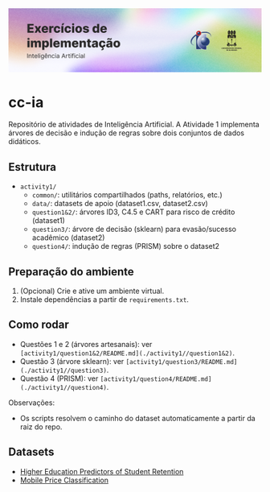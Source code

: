 <picture>
  <source media="(prefers-color-scheme: dark)" srcset="./.github/cover.png">
  <source media="(prefers-color-scheme: light)" srcset="./.github/cover_light.png">
  <img alt="Inteligência Artificial" src="/.github/cover_light.png">
</picture>

# cc-ia

Repositório de atividades de Inteligência Artificial. A Atividade 1 implementa árvores de decisão e indução de regras sobre dois conjuntos de dados didáticos.

## Estrutura

- `activity1/`
	- `common/`: utilitários compartilhados (paths, relatórios, etc.)
	- `data/`: datasets de apoio (dataset1.csv, dataset2.csv)
	- `question1&2/`: árvores ID3, C4.5 e CART para risco de crédito (dataset1)
	- `question3/`: árvore de decisão (sklearn) para evasão/sucesso acadêmico (dataset2)
	- `question4/`: indução de regras (PRISM) sobre o dataset2

## Preparação do ambiente

1) (Opcional) Crie e ative um ambiente virtual.
2) Instale dependências a partir de `requirements.txt`.

## Como rodar

- Questões 1 e 2 (árvores artesanais): ver `[activity1/question1&2/README.md](./activity1//question1&2)`.
- Questão 3 (árvore sklearn): ver `[activity1/question3/README.md](./activity1//question3)`.
- Questão 4 (PRISM): ver `[activity1/question4/README.md](./activity1//question4)`.

Observações:
- Os scripts resolvem o caminho do dataset automaticamente a partir da raiz do repo.

## Datasets

- [Higher Education Predictors of Student Retention](https://www.kaggle.com/datasets/thedevastator/higher-education-predictors-of-student-retention)
- [Mobile Price Classification](https://www.kaggle.com/datasets/iabhishekofficial/mobile-price-classification)

